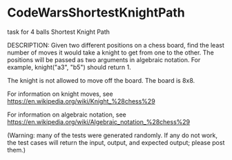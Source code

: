 # CodeWarsShortestKnightPath
task for 4 balls Shortest Knight Path

DESCRIPTION:
Given two different positions on a chess board, find the least number of moves it would take a knight to get from one to the other. The positions will be passed as two arguments in algebraic notation. For example, knight("a3", "b5") should return 1.

The knight is not allowed to move off the board. The board is 8x8.

For information on knight moves, see https://en.wikipedia.org/wiki/Knight_%28chess%29

For information on algebraic notation, see https://en.wikipedia.org/wiki/Algebraic_notation_%28chess%29

(Warning: many of the tests were generated randomly. If any do not work, the test cases will return the input, output, and expected output; please post them.)
